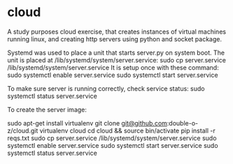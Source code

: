 # cloud
A study purposes cloud exercise, that creates instances of virtual machines running linux,
and creating http servers using python and socket package.

Systemd was used to place a unit that starts server.py on system boot.
The unit is placed at /lib/systemd/system/server.service:
sudo cp server.service /lib/systemd/system/server.service
It is setup once with these command:
sudo systemctl enable server.service
sudo systemctl start server.service

To make sure server is running correctly, check service status:
sudo systemctl status server.service


To create the server image:

sudo apt-get install virtualenv
git clone git@github.com:double-o-z/cloud.git
virtualenv cloud
cd cloud && source bin/activate
pip install -r reqs.txt
sudo cp server.service /lib/systemd/system/server.service
sudo systemctl enable server.service
sudo systemctl start server.service
sudo systemctl status server.service